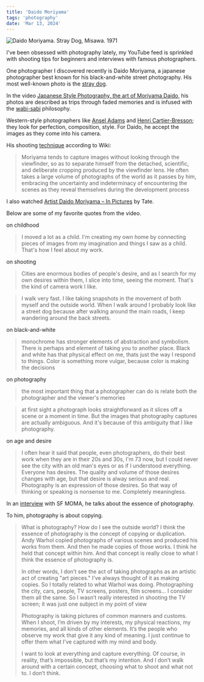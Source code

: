 ```yaml
---
title: 'Daido Moriyama'
tags: 'photography'
date: 'Mar 13, 2024'
---
```


![Daido Moriyama. Stray Dog, Misawa. 1971](/images/dog.jpg)

I've been obsessed with photography lately, my YouTube feed is sprinkled with shooting tips for beginners and interviews with famous photographers.

One photographer I discovered recently is Daido Moriyama, a japanese photographer best known for his black-and-white street photography. His most well-known photo is the [stray dog](https://cdn.flipsnack.com/widget/v2/flipsnackwidget.html?hash=ft90b8a51&bgcolor=EEEEEE&t=1506628342).

In the video [Japanese Style Photography, the art of Moriyama Daido](https://www.youtube.com/watch?v=I4qjkycmyyk), his photos are described as trips through faded memories and is infused with the [wabi-sabi](https://en.wikipedia.org/wiki/Wabi-sabi?useskin=vector) philosophy.

Western-style photographers like [Ansel Adams](https://en.wikipedia.org/wiki/Ansel_Adams) and [Henri Cartier-Bresson](https://en.wikipedia.org/wiki/Henri_Cartier-Bresson?useskin=vector); they look for perfection, composition, style. For Daido, he accept the images as they come into his camera.

His shooting [technique](https://en.wikipedia.org/wiki/Daid%C5%8D_Moriyama?useskin=vector#Technique) according to Wiki:

> Moriyama tends to capture images without looking through the viewfinder, so as to separate himself from the detached, scientific, and deliberate cropping produced by the viewfinder lens. He often takes a large volume of photographs of the world as it passes by him, embracing the uncertainty and indeterminacy of encountering the scenes as they reveal themselves during the development process

I also watched [Artist Daido Moriyama – In Pictures](https://www.youtube.com/watch?v=foWAs3V_lkg&list=WL) by Tate.

Below are some of my favorite quotes from the video.

on childhood

> I moved a lot as a child. I'm creating my own home by connecting pieces of images from my imagination and things I saw as a child. That's how I feel about my work.

on shooting

> Cities are enormous bodies of people's desire, and as I search for my own desires within them, I slice into time, seeing the moment. That's the kind of camera work I like.

> I walk very fast. I like taking snapshots in the movement of both myself and the outside world. When I walk around I probably look like a street dog because after walking around the main roads, I keep wandering around the back streets.

on black-and-white

> monochrome has stronger elements of abstraction and symbolism. There is perhaps and element of taking you to another place. Black and white has that physical effect on me, thats just the way I respond to things. Color is something more vulgar, because color is making the decisions

on photography

> the most important thing that a photographer can do is relate both the photographer and the viewer's memories

> at first sight a photograph looks straightforward as it slices off a scene or a moment in time. But the images that photography captures are actually ambiguous. And it's because of this ambiguity that I like photography.

on age and desire

> I often hear it said that people, even photographers, do their best work when they are in their 20s and 30s, I'm 73 now, but I could never see the city with an old man's eyes or as if I understood everything. Everyone has desires. The quality and volume of those desires changes with age, but that desire is alway serious and real. Photography is an expression of those desires. So that way of thinking or speaking is nonsense to me. Completely meaningless.

In an [interview](https://www.sfmoma.org/watch/daido-moriyama-essence-photography/?transcript=expand) with SF MOMA, he talks about the essence of photography.

To him, photography is about copying.

> What is photography? How do I see the outside world? I think the essence of photography is the concept of copying or duplication. Andy Warhol copied photographs of various scenes and produced his works from them. And then he made copies of those works. I think he held that concept within him. And that concept is really close to what I think the essence of photography is.
>
> In other words, I don’t see the act of taking photographs as an artistic act of creating "art pieces." I’ve always thought of it as making copies. So I totally related to what Warhol was doing. Photographing the city, cars, people, TV screens, posters, film screens... I consider them all the same. So I wasn’t really interested in shooting the TV screen; it was just one subject in my point of view
>
> Photography is taking pictures of common manners and customs. When I shoot, I’m driven by my interests, my physical reactions, my memories, and all kinds of other elements. It’s the people who observe my work that give it any kind of meaning. I just continue to offer them what I’ve captured with my mind and body.
>
> I want to look at everything and capture everything. Of course, in reality, that’s impossible, but that’s my intention. And I don’t walk around with a certain concept, choosing what to shoot and what not to. I don’t think.
